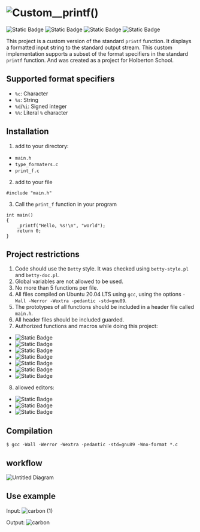 # ![Custom__printf()](https://github.com/user-attachments/assets/cea156c8-71b8-401b-b8f2-577293e972c8)

![Static Badge](https://img.shields.io/badge/language-C-%23778da9) ![Static Badge](https://img.shields.io/badge/Holberton-%23c1121f) ![Static Badge](https://img.shields.io/badge/Ignacio_Machado-%234a4e69) ![Static Badge](https://img.shields.io/badge/Kevin_Acosta-%23778da9)

This project is a custom version of the standard `printf` function. It displays a formatted input string to the standard output stream. This custom implementation supports a subset of the format specifiers in the standard `printf` function. And was created as a project for Holberton School.

## Supported format specifiers
- `%c`: Character
- `%s`: String
- `%d`/`%i`: Signed integer
- `%%`: Literal `%` character

## Installation

1. add to your directory:
- `main.h` 
- `type_formaters.c`
- `print_f.c`
2. add to your file
```
#include "main.h"

```
3. Call the `print_f` function in your program
````
int main() 
{
    _printf("Hello, %s!\n", "world");
    return 0;
}
````
## Project restrictions
1. Code should use the `Betty` style. It was checked using `betty-style.pl` and `betty-doc.pl`.
2. Global variables are not allowed to be used.
3. No more than 5 functions per file.
4. All files compiled on Ubuntu 20.04 LTS using `gcc`, using the options `-Wall -Werror -Wextra -pedantic -std=gnu89`.
5. The prototypes of all functions should be included in a header file called `main.h`.
6. All header files should be included guarded.
7. Authorized functions and macros while doing this project:
- ![Static Badge](https://img.shields.io/badge/man%202-write-%23778da9)
- ![Static Badge](https://img.shields.io/badge/man%203-malloc%20-%23778da9)
- ![Static Badge](https://img.shields.io/badge/man%203-free%20-%23778da9)
- ![Static Badge](https://img.shields.io/badge/man%203-va_start-%23778da9)
- ![Static Badge](https://img.shields.io/badge/man%203-va_end-%23778da9)
- ![Static Badge](https://img.shields.io/badge/man%203-va_copy-%23778da9)
- ![Static Badge](https://img.shields.io/badge/man%203-va_arg-%23778da9)
8. allowed editors:
- ![Static Badge](https://img.shields.io/badge/vi-%234a4e69)
- ![Static Badge](https://img.shields.io/badge/vim-%234a4e69)
- ![Static Badge](https://img.shields.io/badge/emacs-%234a4e69)
 

## Compilation
````
$ gcc -Wall -Werror -Wextra -pedantic -std=gnu89 -Wno-format *.c
````

## workflow 
![Untitled Diagram](https://github.com/user-attachments/assets/0558ffbb-31b1-41ff-862a-fdecf7ea850c)

## Use example
Input:
![carbon (1)](https://github.com/user-attachments/assets/b63714e6-f45b-4e2e-92b6-1b00c87cd4e1)

Output:
![carbon](https://github.com/user-attachments/assets/e59f9010-6361-444d-b539-7d64a041fd60)
